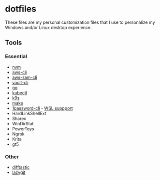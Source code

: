 # dotfiles
These files are my personal customization files that I use to personalize my Windows and/or Linux desktop experience.

## Tools

### Essential
- [nvm](https://github.com/nvm-sh/nvm)
- [aws-cli](https://docs.aws.amazon.com/cli/latest/userguide/getting-started-install.html)
- [aws-sam-cli](https://docs.aws.amazon.com/serverless-application-model/latest/developerguide/install-sam-cli.html)
- [vault-cli](https://developer.hashicorp.com/vault/tutorials/getting-started/getting-started-install)
- [go](https://go.dev/doc/install)
- [kubectl](https://kubernetes.io/docs/tasks/tools/install-kubectl-linux/)
- [k9s](https://github.com/derailed/k9s)
- [make](https://askubuntu.com/questions/161104/how-do-i-install-make)
- [1password-cli](https://developer.1password.com/docs/cli/get-started/#install) - [WSL suppport](https://dev.to/d4vsanchez/use-1password-ssh-agent-in-wsl-2j6m)
- HardLinkShellExt
- Sharex
- WinDirStat
- PowerToys
- Ngrok
- Krita
- gt5

### Other
- [difftastic](https://difftastic.wilfred.me.uk)
- [lazygit](https://github.com/jesseduffield/lazygit)
